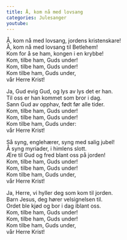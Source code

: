```yaml
---
title: Å, kom nå med lovsang
categories: Julesanger
youtube: 
---
```


Å, kom nå med lovsang, jordens kristenskare!  
Å, kom nå med lovsang til Betlehem!  
Kom for å se ham, kongen i en krybbe!  
Kom, tilbe ham, Guds under!  
Kom, tilbe ham, Guds under!  
Kom tilbe ham, Guds under,  
vår Herre Krist!

Ja, Gud evig Gud, og lys av lys det er han.  
Til oss er han kommet som bror i dag.  
Sann Gud av opphav, født før alle tider.  
Kom, tilbe ham, Guds under!  
Kom, tilbe ham, Guds under!  
Kom tilbe ham, Guds under:  
vår Herre Krist!

Så syng, englehærer, syng med salig jubel!  
Å syng myriader, i himlens slott.  
Ære til Gud og fred blant oss på jorden!  
Kom, tilbe ham, Guds under!  
Kom, tilbe ham, Guds under!  
Kom tilbe ham, Guds under,  
vår Herre Krist!

Ja, Herre, vi hyller deg som kom til jorden.  
Barn Jesus, deg hører velsignelsen til.  
Ordet ble kjød og bor i dag iblant oss.  
Kom, tilbe ham, Guds under!  
Kom, tilbe ham, Guds under!  
Kom tilbe ham, Guds under,  
vår Herre Krist!
